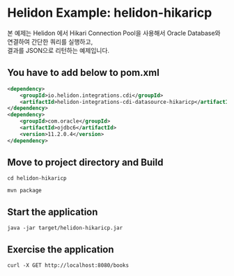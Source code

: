 
# Helidon Example: helidon-hikaricp

본 예제는 Helidon 에서 Hikari Connection Pool을 사용해서 Oracle Database와 연결하여 간단한 쿼리를 실행하고,  
결과를 JSON으로 리턴하는 예제입니다.

## You have to add below to pom.xml
```xml
<dependency>
    <groupId>io.helidon.integrations.cdi</groupId>
    <artifactId>helidon-integrations-cdi-datasource-hikaricp</artifactId>
</dependency>
<dependency>
    <groupId>com.oracle</groupId>
    <artifactId>ojdbc6</artifactId>
    <version>11.2.0.4</version>
</dependency>
```

## Move to project directory and Build

```
cd helidon-hikaricp

mvn package
```

## Start the application

```
java -jar target/helidon-hikaricp.jar
```

## Exercise the application

```
curl -X GET http://localhost:8080/books
```